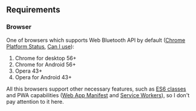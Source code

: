 ## Requirements

### Browser

One of browsers which supports Web Bluetooth API by default
([Chrome Platform Status](https://www.chromestatus.com/feature/5264933985976320),
[Can I use](https://caniuse.com/#feat=web-bluetooth)):

1. Chrome for desktop 56+
2. Chrome for Android 56+
3. Opera 43+
4. Opera for Android 43+

All this browsers support other necessary features, such as [ES6 classes](https://caniuse.com/#feat=es6-class) and PWA
capabilities ([Web App Manifest](https://caniuse.com/#feat=web-app-manifest) and
[Service Workers](https://caniuse.com/#feat=serviceworkers)), so I don't pay attention to it here.






